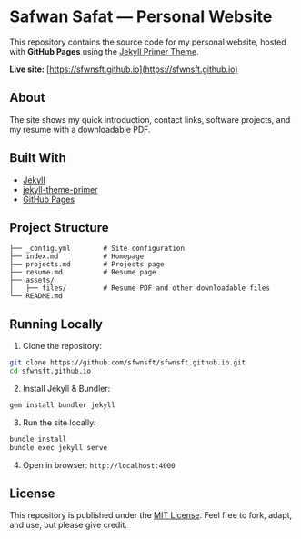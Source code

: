 # Safwan Safat — Personal Website

This repository contains the source code for my personal website, hosted with **GitHub Pages** using the [Jekyll Primer Theme](https://github.com/pages-themes/primer).

**Live site:** [https://sfwnsft.github.io](https://sfwnsft.github.io)

## About

The site shows my quick introduction, contact links, software projects, and my resume with a downloadable PDF.

## Built With

* [Jekyll](https://jekyllrb.com/)
* [jekyll-theme-primer](https://github.com/pages-themes/primer)
* [GitHub Pages](https://docs.github.com/en/pages)

## Project Structure

```text
├── _config.yml        # Site configuration
├── index.md           # Homepage
├── projects.md        # Projects page
├── resume.md          # Resume page
├── assets/
│   ├── files/         # Resume PDF and other downloadable files        
└── README.md          
```

## Running Locally

1. Clone the repository:

```bash
git clone https://github.com/sfwnsft/sfwnsft.github.io.git
cd sfwnsft.github.io
```

2. Install Jekyll & Bundler:

```bash
gem install bundler jekyll
```

3. Run the site locally:

```bash
bundle install
bundle exec jekyll serve
```

4. Open in browser: `http://localhost:4000`

## License

This repository is published under the [MIT License](LICENSE).
Feel free to fork, adapt, and use, but please give credit.
